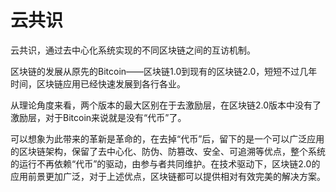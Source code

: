 # 云共识

云共识，通过去中心化系统实现的不同区块链之间的互访机制。

区块链的发展从原先的Bitcoin——区块链1.0到现有的区块链2.0，短短不过几年时间，区块链应用已经快速发展到各行各业。

从理论角度来看，两个版本的最大区别在于去激励层，在区块链2.0版本中没有了激励层，对于Bitcoin来说就是没有“代币”了。

可以想象为此带来的革新是革命的，在去掉“代币”后，留下的是一个可以广泛应用的区块链架构，保留了去中心化、防伪、防篡改、安全、可追溯等优点，整个系统的运行不再依赖“代币”的驱动，由参与者共同维护。在技术驱动下，区块链2.0的应用前景更加广泛，对于上述优点，区块链都可以提供相对有效完美的解决方案。


